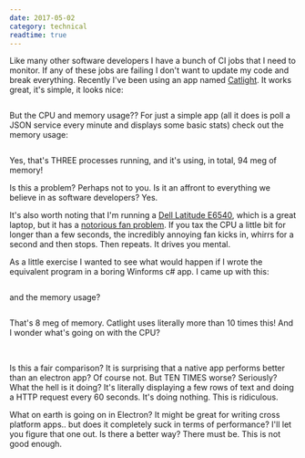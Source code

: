 ```yaml
---
date: 2017-05-02
category: technical
readtime: true
---
```

<p>Like many other software developers I have a bunch of CI jobs that I need to monitor. If any of these jobs are failing I don't want to update my code and break everything. Recently I've been using an app named <a href="https://catlight.io/">Catlight</a>. It works great, it's simple, it looks nice:</p>

<img src-data="https://static.lachlanbarclay.net/pics/catlight1.png" class="img-responsive lazyload" />

<p>But the CPU and memory usage?? For just a simple app (all it does is poll a JSON service every minute and displays some basic stats) check out the memory usage:</p>

<img src-data="https://static.lachlanbarclay.net/pics/catlight2.png" class="img-responsive lazyload" />

<p>Yes, that's THREE processes running, and it's using, in total, 94 meg of memory!</p>

<p>Is this a problem? Perhaps not to you. Is it an affront to everything we believe in as software developers? Yes. </p>

<p>It's also worth noting that I'm running a <a href="http://www.dell.com/au/business/p/latitude-e6540-laptop/pd">Dell Latitude E6540</a>, which is a great laptop, but it has a <a href="http://en.community.dell.com/support-forums/laptop/f/3518/t/19523265">notorious fan problem</a>. If you tax the CPU a little bit for longer than a few seconds, the incredibly annoying fan kicks in, whirrs for a second and then stops. Then repeats. It drives you mental.</p>

<p>As a little exercise I wanted to see what would happen if I wrote the equivalent program in a boring Winforms c# app. I came up with this:</p>

<img src-data="https://static.lachlanbarclay.net/pics/jobmonitor1.png" class="img-responsive lazyload" />

<p>and the memory usage?</p>

<img src-data="https://static.lachlanbarclay.net/pics/jobmonitor2.png" class="img-responsive lazyload" />

<p>That's 8 meg of memory. Catlight uses literally more than 10 times this! And I wonder what's going on with the CPU?</p>

<img src-data="https://static.lachlanbarclay.net/pics/cpu1.png" class="img-responsive lazyload" />
<img src-data="https://static.lachlanbarclay.net/pics/cpu2.png" class="img-responsive lazyload" />

<p>Is this a fair comparison? It is surprising that a native app performs better than an electron app? Of course not. But TEN TIMES worse? Seriously? What the hell is it doing? It's literally displaying a few rows of text and doing a HTTP request every 60 seconds. It's doing nothing. This is ridiculous. </p> 

<p>What on earth is going on in Electron? It might be great for writing cross platform apps.. but does it completely suck in terms of performance? I'll let you figure that one out. Is there a better way? There must be. This is not good enough.</p>